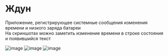 # Ждун
Приложение, регистрирующее системные сообщения изменения времени и низкого заряда батареи  
На скриншотах можно заметить изменение времени в строке состояния и появившийся текст

![image](https://user-images.githubusercontent.com/46486971/170845278-55ddba85-dd97-4f69-84ea-8e4acf82d957.png)
![image](https://user-images.githubusercontent.com/46486971/170845283-ae3a0022-e89f-4cab-a74e-b1982aa7e455.png)
![image](https://user-images.githubusercontent.com/46486971/170845285-130ca810-b734-4fab-8698-99919fa95b2d.png)

